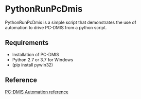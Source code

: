 # PythonRunPcDmis
PythonRunPcDmis is a simple script that demonstrates the use of automation to drive PC-DMIS from a python script.

## Requirements
* Installation of PC-DMIS
* Python 2.7 or 3.7 for Windows
* (pip install pywin32)

## Reference

[PC-DMIS Automation reference](https://docs.hexagonmi.com/pcdmis/2020.2/en/helpcenter/mergedProjects/automationobjects/webframe.html)
